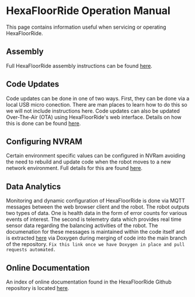 # HexaFloorRide Operation Manual

This page contains information useful when servicing or operating HexaFloorRide.

## Assembly
Full HexaFloorRide assembly instructions can be found [here](hexaFloorRideAssembly.md).

## Code Updates

Code updates can be done in one of two ways. First, they can be done via a local USB micro conection. There are man places to learn how to do this so we will not include instructions here. Code updates can also be updated Over-The-Air (OTA) using HexaFloorRide's web interface. Details on how this is done can be found [here](/docs/hexaFloorRideWebInterface.md#ota-updater-screen).

## Configuring NVRAM

Certain environment specific values can be configured in NVRam avoiding the need to rebuild and update code when the robot moves to a new network environment. Full details for this are found [here](/docs/hexaFloorRideWebInterface.md#config-updater-screen).

## Data Analytics

Monitoring and dynamic configuration of HexaFloorRide is done via MQTT messages between the web browser client and the robot. The robot outputs two types of data. One is health data in the form of error counts for various events of interest. The second is telemetry data which provides real time sensor data regarding the balancing activities of the robot. The documenation for these messages is maintained within the code itself and is extracted [here]() via Doxygen during merging of code into the main branch of the repository. ```Fix this link once we have Doxygen in place and pull requests automated.```

## Online Documentation

An index of online documentation found in the HexaFloorRide Github repository is located [here](https://github.com/theAgingApprentice/hexaFloorRide#documentation).
